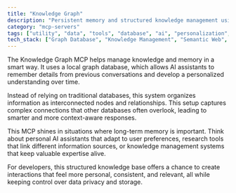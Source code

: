 ```yaml
---
title: "Knowledge Graph"
description: "Persistent memory and structured knowledge management using a local graph database for enhanced personalization and context retention."
category: "mcp-servers"
tags: ["utility", "data", "tools", "database", "ai", "personalization", "context-awareness", "semantic connections"]
tech_stack: ["Graph Database", "Knowledge Management", "Semantic Web", "Local Storage", "Context Retention", "AI Assistants"]
---
```


The Knowledge Graph MCP helps manage knowledge and memory in a smart way. It uses a local graph database, which allows AI assistants to remember details from previous conversations and develop a personalized understanding over time.

Instead of relying on traditional databases, this system organizes information as interconnected nodes and relationships. This setup captures complex connections that other databases often overlook, leading to smarter and more context-aware responses.

This MCP shines in situations where long-term memory is important. Think about personal AI assistants that adapt to user preferences, research tools that link different information sources, or knowledge management systems that keep valuable expertise alive.

For developers, this structured knowledge base offers a chance to create interactions that feel more personal, consistent, and relevant, all while keeping control over data privacy and storage.